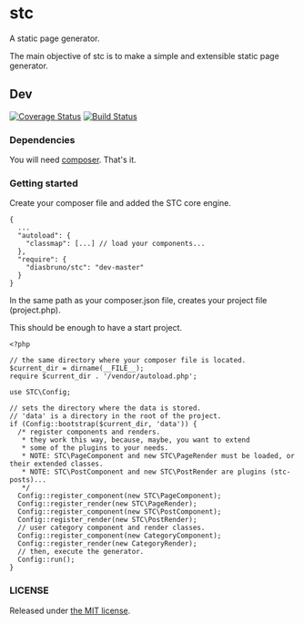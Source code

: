 # stc

A static page generator.

The main objective of stc is to make a simple and extensible static page generator.

## Dev

[![Coverage Status](https://coveralls.io/repos/diasbruno/stc/badge.png)](https://coveralls.io/r/diasbruno/stc)
[![Build Status](https://travis-ci.org/diasbruno/stc.svg?branch=master)](https://travis-ci.org/diasbruno/stc)

### Dependencies

You will need [composer](http://getcomponser.org). That's it.

### Getting started

Create your composer file and added the STC core engine.

```
{
  ...
  "autoload": {
    "classmap": [...] // load your components...
  },
  "require": {
    "diasbruno/stc": "dev-master"
  }
}
```

In the same path as your composer.json file, creates your project file (project.php).

This should be enough to have a start project.

```
<?php

// the same directory where your composer file is located.
$current_dir = dirname(__FILE__);
require $current_dir . '/vendor/autoload.php';

use STC\Config;

// sets the directory where the data is stored.
// 'data' is a directory in the root of the project.
if (Config::bootstrap($current_dir, 'data')) {
  /* register components and renders.
   * they work this way, because, maybe, you want to extend
   * some of the plugins to your needs.
   * NOTE: STC\PageComponent and new STC\PageRender must be loaded, or their extended classes.
   * NOTE: STC\PostComponent and new STC\PostRender are plugins (stc-posts)...
   */
  Config::register_component(new STC\PageComponent);
  Config::register_render(new STC\PageRender);
  Config::register_component(new STC\PostComponent);
  Config::register_render(new STC\PostRender);
  // user category component and render classes.
  Config::register_component(new CategoryComponent);
  Config::register_render(new CategoryRender);
  // then, execute the generator.
  Config::run();
}
```

### LICENSE

Released under [the MIT license](LICENSE).
